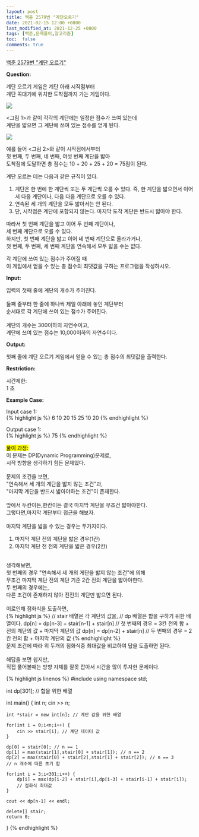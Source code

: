 ```yaml
---
layout: post
title: 백준 2579번 "계단오르기"
date: 2021-02-15 12:00 +0800
last_modified_at: 2021-12-25 +0800
tags: [백준,문제풀이,알고리즘]
toc:  false
comments: true
---
```


[백준 2579번 "계단 오르기"](https://www.acmicpc.net/problem/2579)<br>

<strong>Question:</strong>  

계단 오르기 게임은 계단 아래 시작점부터 <br>
계단 꼭대기에 위치한 도착점까지 가는 게임이다. <br>

<img src = "/assets/images/stairs_1.png">

<그림 1>과 같이 각각의 계단에는 일정한 점수가 쓰여 있는데 <br>
계단을 밟으면 그 계단에 쓰여 있는 점수를 얻게 된다. <br>

<img src = "/assets/images/stairs_2.png">

예를 들어 <그림 2>와 같이 시작점에서부터 <br>
첫 번째, 두 번째, 네 번째, 여섯 번째 계단을 밟아 <br>
도착점에 도달하면 총 점수는 10 + 20 + 25 + 20 = 75점이 된다. <br>

계단 오르는 데는 다음과 같은 규칙이 있다. <br>

<ol>
<li>
계단은 한 번에 한 계단씩 또는 두 계단씩 오를 수 있다. 
즉, 한 계단을 밟으면서 이어서 다음 계단이나, 다음 다음 계단으로 오를 수 있다.
</li>
<li>
연속된 세 개의 계단을 모두 밟아서는 안 된다. 
</li>
<li>
단, 시작점은 계단에 포함되지 않는다.
마지막 도착 계단은 반드시 밟아야 한다.
</li>
</ol>

따라서 첫 번째 계단을 밟고 이어 두 번째 계단이나, <br>
세 번째 계단으로 오를 수 있다. <br>
하지만, 첫 번째 계단을 밟고 이어 네 번째 계단으로 올라가거나, <br>
첫 번째, 두 번째, 세 번째 계단을 연속해서 모두 밟을 수는 없다. <br>

각 계단에 쓰여 있는 점수가 주어질 때 <br>
이 게임에서 얻을 수 있는 총 점수의 최댓값을 구하는 프로그램을 작성하시오. <br>

<strong>Input:</strong>  

입력의 첫째 줄에 계단의 개수가 주어진다. <br>
<br>
둘째 줄부터 한 줄에 하나씩 제일 아래에 놓인 계단부터 <br>
순서대로 각 계단에 쓰여 있는 점수가 주어진다. <br>
<br>
계단의 개수는 300이하의 자연수이고, <br>
계단에 쓰여 있는 점수는 10,000이하의 자연수이다.<br>

<strong>Output:</strong>  


첫째 줄에 계단 오르기 게임에서 얻을 수 있는 총 점수의 최댓값을 출력한다. <br>


<strong>Restriction:</strong>  


시간제한:<br>
1 초


<strong>Example Case:</strong>   

Input case 1: <br>
{% highlight js %}
6
10
20
15
25
10
20
{% endhighlight %}

Output case 1: <br>
{% highlight js %}
75
{% endhighlight %}  


<mark>풀이 과정:</mark>  
이 문제는 DP(Dynamic Programming)문제로, <br> 
시작 방향을 생각하기 힘든 문제였다. <br>
<br>
문제의 조건을 보면,  <br>
"연속해서 세 개의 계단을 밟지 않는 조건"과,  <br>
"마지막 계단을 반드시 밟아야하는 조건"이 존재한다. <br>
<br>
앞에서 두칸이든,한칸이든 결국 마지막 계단을 무조건 밟아야한다. <br>
그렇다면,마지막 계단부터 접근을 해보자. <br>
<br>
마지막 계단을 밟을 수 있는 경우는 두가지이다. <br>
<ol>
<li>
마지막 계단 전의 계단을 밟은 경우(1칸)
</li>
<li>
마지막 계단 전 전의 계단을 밟은 경우(2칸)
</li>
</ol>
<br>
생각해보면,<br>
첫 번째의 경우 "연속해서 세 개의 게단을 밟지 않는 조건"에 의해<br>
무조건 마지막 계단 전의 계단 기준 2칸 전의 계단을 밟아야한다.<br>
두 번째의 경우에는,<br>
다른 조건이 존재하지 않아 전전의 계단만 밟으면 된다.<br>
<br>
이로인해 점화식을 도출하면,<br>
{% highlight js %}
// stair 배열은 각 계단의 값을,
// dp 배열은 합을 구하기 위한 배열이다.
dp[n] = dp[n-3] + stair[n-1] + stair[n] 
// 첫 번째의 경우 = 3칸 전의 합 + 전의 계단의 값 + 마지막 계단의 값
dp[n] = dp[n-2] + stair[n]
// 두 번째의 경우 = 2칸 전의 합 + 마지막 계단의 값
{% endhighlight %}
<br>
문제 조건에 따라 위 두개의 점화식중 최대값을 비교하여 답을 도출하면 된다.<br>
<br>
해답을 보면 쉽지만,<br>
직접 풀어볼때는 방향 자체를 잘못 잡아서 시간을 많이 투자한 문제이다.<br>

{% highlight js linenos %}
#include <iostream>
using namespace std;

int dp[301]; // 합을 위한 배열

int main() {
    int n;
    cin >> n;

    int *stair = new int[n]; // 계단 값을 위한 배열

    for(int i = 0;i<n;i++) {
        cin >> stair[i]; // 계단 데이터 값
    }

    dp[0] = stair[0]; // n == 1 
    dp[1] = max(stair[1],stair[0] + stair[1]); // n == 2
    dp[2] = max(stair[0] + stair[2],stair[1] + stair[2]); // n == 3
    // n 개수에 따른 초기 합

    for(int i = 3;i<301;i++) {
        dp[i] = max(dp[i-2] + stair[i],dp[i-3] + stair[i-1] + stair[i]);
        // 점화식 최대값
    }

    cout << dp[n-1] << endl;

    delete[] stair;
    return 0;
}
{% endhighlight %}
